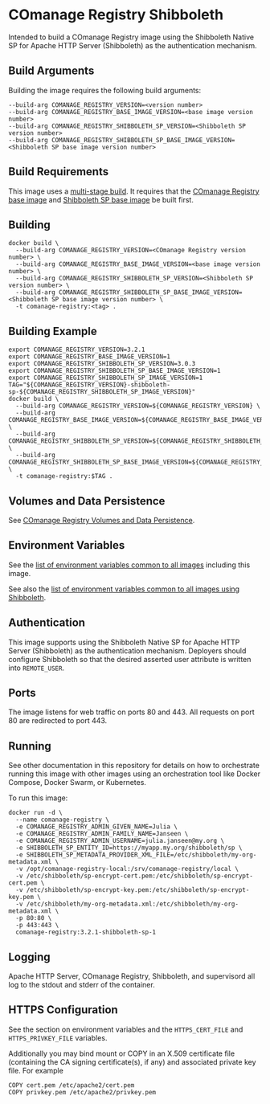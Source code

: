 <!--
COmanage Registry Docker documentation

Portions licensed to the University Corporation for Advanced Internet
Development, Inc. ("UCAID") under one or more contributor license agreements.
See the NOTICE file distributed with this work for additional information
regarding copyright ownership.

UCAID licenses this file to you under the Apache License, Version 2.0
(the "License"); you may not use this file except in compliance with the
License. You may obtain a copy of the License at:

http://www.apache.org/licenses/LICENSE-2.0

Unless required by applicable law or agreed to in writing, software
distributed under the License is distributed on an "AS IS" BASIS,
WITHOUT WARRANTIES OR CONDITIONS OF ANY KIND, either express or implied.
See the License for the specific language governing permissions and
limitations under the License.
-->

# COmanage Registry Shibboleth

Intended to build a COmanage Registry image using the Shibboleth Native SP
for Apache HTTP Server (Shibboleth) as the authentication mechanism. 

## Build Arguments

Building the image requires the following build arguments:

```
--build-arg COMANAGE_REGISTRY_VERSION=<version number>
--build-arg COMANAGE_REGISTRY_BASE_IMAGE_VERSION=<base image version number>
--build-arg COMANAGE_REGISTRY_SHIBBOLETH_SP_VERSION=<Shibboleth SP version number>
--build-arg COMANAGE_REGISTRY_SHIBBOLETH_SP_BASE_IMAGE_VERSION=<Shibboleth SP base image version number>
```

## Build Requirements

This image uses a [multi-stage build](https://docs.docker.com/develop/develop-images/multistage-build/).
It requires that the [COmanage Registry base image](../comanage-registry-base/README.md) 
and [Shibboleth SP base image](../comanage-registry-shibboleth-sp-base/README.md) be built first.

## Building

```
docker build \
  --build-arg COMANAGE_REGISTRY_VERSION=<COmanage Registry version number> \
  --build-arg COMANAGE_REGISTRY_BASE_IMAGE_VERSION=<base image version number> \
  --build-arg COMANAGE_REGISTRY_SHIBBOLETH_SP_VERSION=<Shibboleth SP version number> \
  --build-arg COMANAGE_REGISTRY_SHIBBOLETH_SP_BASE_IMAGE_VERSION=<Shibboleth SP base image version number> \
  -t comanage-registry:<tag> .
```

## Building Example

```
export COMANAGE_REGISTRY_VERSION=3.2.1
export COMANAGE_REGISTRY_BASE_IMAGE_VERSION=1
export COMANAGE_REGISTRY_SHIBBOLETH_SP_VERSION=3.0.3
export COMANAGE_REGISTRY_SHIBBOLETH_SP_BASE_IMAGE_VERSION=1
export COMANAGE_REGISTRY_SHIBBOLETH_SP_IMAGE_VERSION=1
TAG="${COMANAGE_REGISTRY_VERSION}-shibboleth-sp-${COMANAGE_REGISTRY_SHIBBOLETH_SP_IMAGE_VERSION}"
docker build \
  --build-arg COMANAGE_REGISTRY_VERSION=${COMANAGE_REGISTRY_VERSION} \
  --build-arg COMANAGE_REGISTRY_BASE_IMAGE_VERSION=${COMANAGE_REGISTRY_BASE_IMAGE_VERSION} \
  --build-arg COMANAGE_REGISTRY_SHIBBOLETH_SP_VERSION=${COMANAGE_REGISTRY_SHIBBOLETH_SP_VERSION} \
  --build-arg COMANAGE_REGISTRY_SHIBBOLETH_SP_BASE_IMAGE_VERSION=${COMANAGE_REGISTRY_SHIBBOLETH_SP_BASE_IMAGE_VERSION} \
  -t comanage-registry:$TAG .
```

## Volumes and Data Persistence

See [COmanage Registry Volumes and Data Persistence](../docs/volumes-and-data-persistence.md).


## Environment Variables

See the [list of environment variables common to all images](../docs/comanage-registry-common-environment-variables.md)
including this image.

See also the
[list of environment variables common to all images using Shibboleth](../docs/comanage-registry-common-shibboleth-environment-variables.md).

## Authentication

This image supports using the Shibboleth Native SP for Apache HTTP Server (Shibboleth) as the
authentication mechanism. Deployers should configure Shibboleth so that the desired
asserted user attribute is written into `REMOTE_USER`.

## Ports

The image listens for web traffic on ports 80 and 443. All requests
on port 80 are redirected to port 443.

## Running

See other documentation in this repository for details on how to orchestrate
running this image with other images using an orchestration tool like
Docker Compose, Docker Swarm, or Kubernetes.

To run this image:

```
docker run -d \
  --name comanage-registry \
  -e COMANAGE_REGISTRY_ADMIN_GIVEN_NAME=Julia \
  -e COMANAGE_REGISTRY_ADMIN_FAMILY_NAME=Janseen \
  -e COMANAGE_REGISTRY_ADMIN_USERNAME=julia.janseen@my.org \
  -e SHIBBOLETH_SP_ENTITY_ID=https://myapp.my.org/shibboleth/sp \
  -e SHIBBOLETH_SP_METADATA_PROVIDER_XML_FILE=/etc/shibboleth/my-org-metadata.xml \
  -v /opt/comanage-registry-local:/srv/comanage-registry/local \
  -v /etc/shibboleth/sp-encrypt-cert.pem:/etc/shibboleth/sp-encrypt-cert.pem \
  -v /etc/shibboleth/sp-encrypt-key.pem:/etc/shibboleth/sp-encrypt-key.pem \
  -v /etc/shibboleth/my-org-metadata.xml:/etc/shibboleth/my-org-metadata.xml \
  -p 80:80 \
  -p 443:443 \
  comanage-registry:3.2.1-shibboleth-sp-1
```

## Logging

Apache HTTP Server, COmanage Registry, Shibboleth, and supervisord all log to the stdout and
stderr of the container.

## HTTPS Configuration

See the section on environment variables and the `HTTPS_CERT_FILE` and
`HTTPS_PRIVKEY_FILE` variables.

Additionally you may bind mount or COPY in an X.509 certificate file (containing the CA signing certificate(s), if any)
and associated private key file. For example

```
COPY cert.pem /etc/apache2/cert.pem
COPY privkey.pem /etc/apache2/privkey.pem
```
